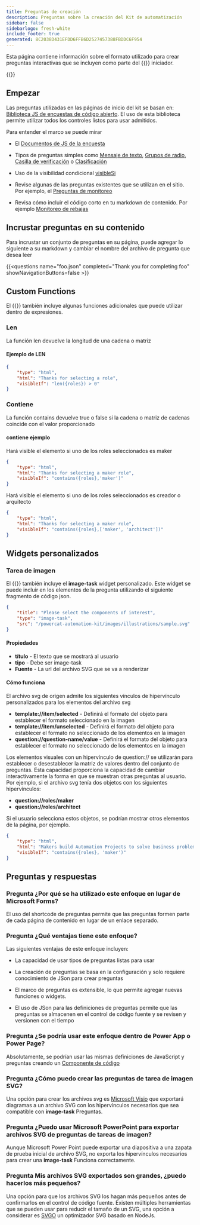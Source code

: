 ```yaml
---
title: Preguntas de creación
description: Preguntas sobre la creación del Kit de automatización
sidebar: false
sidebarlogo: fresh-white
include_footer: true
generated: 8C2038D431EFDD6FFB6D2527457388FBDDC6F954
---
```


Esta página contiene información sobre el formato utilizado para crear preguntas interactivas que se incluyen como parte del {{<product-name>}} iniciador.

{{<toc>}}

## Empezar

Las preguntas utilizadas en las páginas de inicio del kit se basan en: [Biblioteca JS de encuestas de código abierto](https://github.com/surveyjs/survey-library). El uso de esta biblioteca permite utilizar todos los controles listos para usar admitidos.

Para entender el marco se puede mirar

- El [Documentos de JS de la encuesta](https://surveyjs.io/form-library/documentation/overview)

- Tipos de preguntas simples como [Mensaje de texto](https://surveyjs.io/form-library/examples/questiontype-text/reactjs), [Grupos de radio](https://surveyjs.io/form-library/examples/questiontype-radiogroup/reactjs), [Casilla de verificación](https://surveyjs.io/form-library/examples/questiontype-checkbox/reactjs) o [Clasificación](https://surveyjs.io/form-library/examples/questiontype-ranking/reactjs)

- Uso de la visibilidad condicional [visibleSi](https://surveyjs.io/form-library/examples/condition-kids/reactjs)

- Revise algunas de las preguntas existentes que se utilizan en el sitio. Por ejemplo, el [Preguntas de monitoreo](https://github.com/microsoft/powercat-automation-kit/blob/gh-pages/site/content/monitoring.json)

- Revisa cómo incluir el código corto en tu markdown de contenido. Por ejemplo [Monitoreo de rebajas](https://raw.githubusercontent.com/microsoft/powercat-automation-kit/gh-pages/site/content/monitoring-compare.md)

## Incrustar preguntas en su contenido

Para incrustar un conjunto de preguntas en su página, puede agregar lo siguiente a su markdown y cambiar el nombre del archivo de pregunta que desea leer

{{\<questions name="foo.json" completed="Thank you for completing foo" showNavigationButtons=false \>}}

## Custom Functions

El {{<product-name>}} también incluye algunas funciones adicionales que puede utilizar dentro de expresiones.

### Len

La función len devuelve la longitud de una cadena o matriz

#### Ejemplo de LEN

```json
{
    "type": "html",
    "html": "Thanks for selecting a role",
    "visibleIf": "len({roles}) > 0"
}
```

### Contiene

La función contains devuelve true o false si la cadena o matriz de cadenas coincide con el valor proporcionado

#### contiene ejemplo

Hará visible el elemento si uno de los roles seleccionados es maker

```json
{
    "type": "html",
    "html": "Thanks for selecting a maker role",
    "visibleIf": "contains({roles},'maker')"
}
```

Hará visible el elemento si uno de los roles seleccionados es creador o arquitecto

```json
{
    "type": "html",
    "html": "Thanks for selecting a maker role",
    "visibleIf": "contains({roles},['maker', 'architect'])"
}
```

## Widgets personalizados

### Tarea de imagen

El {{<product-name>}} también incluye el **image-task** widget personalizado. Este widget se puede incluir en los elementos de la pregunta utilizando el siguiente fragmento de código json.

```json
{
    "title": "Please select the components of interest",
    "type": "image-task",
    "src": "/powercat-automation-kit/images/illustrations/sample.svg"
}
```

#### Propiedades

- **título** - El texto que se mostrará al usuario
- **tipo** - Debe ser image-task
- **Fuente** - La url del archivo SVG que se va a renderizar

#### Cómo funciona

El archivo svg de origen admite los siguientes vínculos de hipervínculo personalizados para los elementos del archivo svg

- **template://item/selected** - Definirá el formato del objeto para establecer el formato seleccionado en la imagen
- **template://item/unselected** - Definirá el formato del objeto para establecer el formato no seleccionado de los elementos en la imagen
- **question://question-name/value** - Definirá el formato del objeto para establecer el formato no seleccionado de los elementos en la imagen

Los elementos visuales con un hipervínculo de question:// se utilizarán para establecer o desestablecer la matriz de valores dentro del conjunto de preguntas. Esta capacidad proporciona la capacidad de cambiar interactivamente la forma en que se muestran otras preguntas al usuario. Por ejemplo, si el archivo svg tenía dos objetos con los siguientes hipervínculos:

- **question://roles/maker**
- **question://roles/architect**

Si el usuario selecciona estos objetos, se podrían mostrar otros elementos de la página, por ejemplo.

```json
{
    "type": "html",
    "html": "Makers build Automation Projects to solve business problems",
    "visibleIf": "contains({roles}, 'maker')"
}
```

## Preguntas y respuestas

### **Pregunta** ¿Por qué se ha utilizado este enfoque en lugar de Microsoft Forms?

El uso del shortcode de preguntas permite que las preguntas formen parte de cada página de contenido en lugar de un enlace separado.

### **Pregunta** ¿Qué ventajas tiene este enfoque?

Las siguientes ventajas de este enfoque incluyen:

- La capacidad de usar tipos de preguntas listas para usar

- La creación de preguntas se basa en la configuración y solo requiere conocimiento de JSon para crear preguntas

- El marco de preguntas es extensible, lo que permite agregar nuevas funciones o widgets.

- El uso de JSon para las definiciones de preguntas permite que las preguntas se almacenen en el control de código fuente y se revisen y versionen con el tiempo

### **Pregunta** ¿Se podría usar este enfoque dentro de Power App o Power Page?

Absolutamente, se podrían usar las mismas definiciones de JavaScript y preguntas creando un [Componente de código](https://learn.microsoft.com/power-apps/developer/component-framework/custom-controls-overview)

### **Pregunta** ¿Cómo puedo crear las preguntas de tarea de imagen SVG?

Una opción para crear los archivos svg es [Microsoft Visio](https://www.microsoft.com/microsoft-365/visio/) que exportará diagramas a un archivo SVG con los hipervínculos necesarios que sea compatible con **image-task** Preguntas.

### **Pregunta** ¿Puedo usar Microsoft PowerPoint para exportar archivos SVG de preguntas de tareas de imagen?

Aunque Microsoft Power Point puede exportar una diapositiva a una zapata de prueba inicial de archivo SVG, no exporta los hipervínculos necesarios para crear una **image-task** Funciona correctamente.

### **Pregunta** Mis archivos SVG exportados son grandes, ¿puedo hacerlos más pequeños?

Una opción para que los archivos SVG los hagan más pequeños antes de confirmarlos en el control de código fuente. Existen múltiples herramientas que se pueden usar para reducir el tamaño de un SVG, una opción a considerar es [SVGO](https://github.com/svg/svgo) un optimizador SVG basado en NodeJs.
